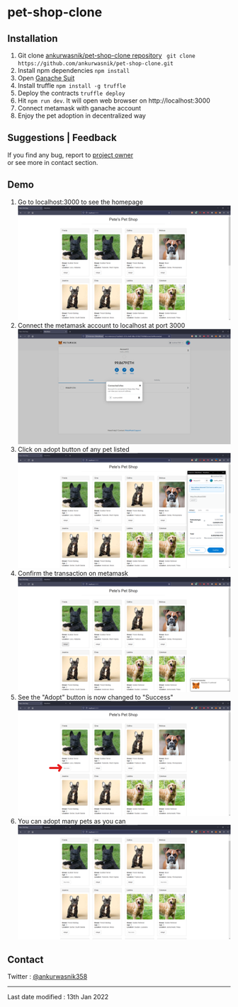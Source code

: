 # pet-shop-clone

## Installation
1. Git clone [ankurwasnik/pet-shop-clone repository](https://github.com/ankurwasnik/pet-shop-clone.git) ` git clone https://github.com/ankurwasnik/pet-shop-clone.git`
2. Install npm dependencies `npm install`
3. Open [Ganache Suit](https://trufflesuite.com/ganache)
4. Install truffle `npm install -g truffle`
5. Deploy the contracts `truffle deploy`
6. Hit `npm run dev`. It will open web browser on http://localhost:3000
7. Connect metamask with ganache account
8. Enjoy the pet adoption in decentralized way

## Suggestions | Feedback
If you find any bug, report to [project owner](https://github.com/ankurwasnik)\
or see more in contact section.

## Demo
1. Go to localhost:3000 to see the homepage\
![Homepage](./output/1.png)
2. Connect the metamask account to localhost at port 3000\
![Connect Account](./output/2.png)
3. Click on adopt button of any pet listed\
![Adopt pet ](./output/3.png)
4. Confirm the transaction on metamask\
![Confirm transaction](./output/4.png)
5. See the "Adopt" button is now changed to "Success"\
![See Success Adoption ](./output/5.png)
6. You can adopt many pets as you can\
![Enjoy pet adoption](./output/6.png)


## Contact
Twitter : [@ankurwasnik358](https://twitter/ankurwasnik358)
***
Last date modified : 13th Jan 2022
